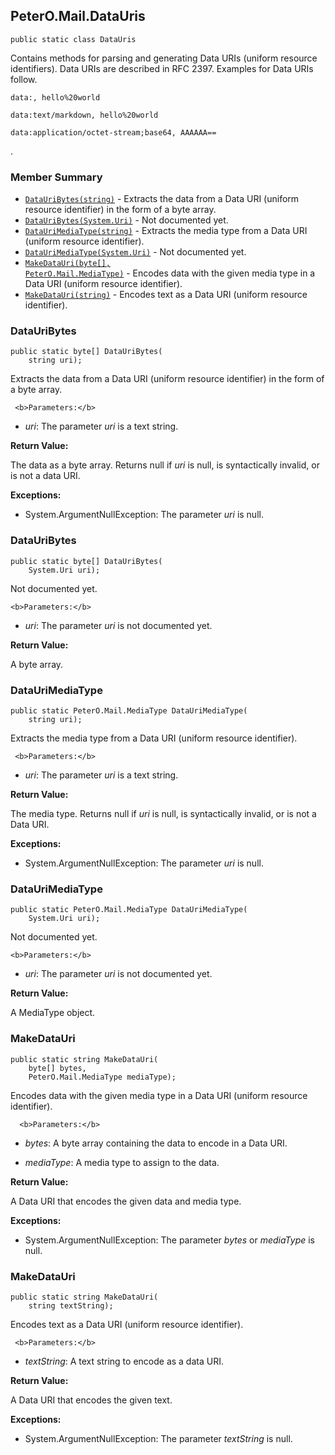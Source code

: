 ## PeterO.Mail.DataUris

    public static class DataUris

  Contains methods for parsing and generating Data URIs (uniform resource identifiers). Data URIs are described in RFC 2397. Examples for Data URIs follow.

    data:, hello%20world

    data:text/markdown, hello%20world

    data:application/octet-stream;base64, AAAAAA==

 .

### Member Summary
* <code>[DataUriBytes(string)](#DataUriBytes_string)</code> - Extracts the data from a Data URI (uniform resource identifier) in the form of a byte array.
* <code>[DataUriBytes(System.Uri)](#DataUriBytes_System_Uri)</code> - Not documented yet.
* <code>[DataUriMediaType(string)](#DataUriMediaType_string)</code> - Extracts the media type from a Data URI (uniform resource identifier).
* <code>[DataUriMediaType(System.Uri)](#DataUriMediaType_System_Uri)</code> - Not documented yet.
* <code>[MakeDataUri(byte[], PeterO.Mail.MediaType)](#MakeDataUri_byte_PeterO_Mail_MediaType)</code> - Encodes data with the given media type in a Data URI (uniform resource identifier).
* <code>[MakeDataUri(string)](#MakeDataUri_string)</code> - Encodes text as a Data URI (uniform resource identifier).

<a id="DataUriBytes_string"></a>
### DataUriBytes

    public static byte[] DataUriBytes(
        string uri);

 Extracts the data from a Data URI (uniform resource identifier) in the form of a byte array.

     <b>Parameters:</b>

 * <i>uri</i>: The parameter  <i>uri</i>
 is a text string.

<b>Return Value:</b>

The data as a byte array. Returns null if  <i>uri</i>
 is null, is syntactically invalid, or is not a data URI.

<b>Exceptions:</b>

 * System.ArgumentNullException:
The parameter  <i>uri</i>
 is null.

<a id="DataUriBytes_System_Uri"></a>
### DataUriBytes

    public static byte[] DataUriBytes(
        System.Uri uri);

 Not documented yet.

    <b>Parameters:</b>

 * <i>uri</i>: The parameter  <i>uri</i>
 is not documented yet.

<b>Return Value:</b>

A byte array.

<a id="DataUriMediaType_string"></a>
### DataUriMediaType

    public static PeterO.Mail.MediaType DataUriMediaType(
        string uri);

 Extracts the media type from a Data URI (uniform resource identifier).

     <b>Parameters:</b>

 * <i>uri</i>: The parameter  <i>uri</i>
 is a text string.

<b>Return Value:</b>

The media type. Returns null if  <i>uri</i>
 is null, is syntactically invalid, or is not a Data URI.

<b>Exceptions:</b>

 * System.ArgumentNullException:
The parameter  <i>uri</i>
 is null.

<a id="DataUriMediaType_System_Uri"></a>
### DataUriMediaType

    public static PeterO.Mail.MediaType DataUriMediaType(
        System.Uri uri);

 Not documented yet.

    <b>Parameters:</b>

 * <i>uri</i>: The parameter  <i>uri</i>
 is not documented yet.

<b>Return Value:</b>

A MediaType object.

<a id="MakeDataUri_byte_PeterO_Mail_MediaType"></a>
### MakeDataUri

    public static string MakeDataUri(
        byte[] bytes,
        PeterO.Mail.MediaType mediaType);

 Encodes data with the given media type in a Data URI (uniform resource identifier).

      <b>Parameters:</b>

 * <i>bytes</i>: A byte array containing the data to encode in a Data URI.

 * <i>mediaType</i>: A media type to assign to the data.

<b>Return Value:</b>

A Data URI that encodes the given data and media type.

<b>Exceptions:</b>

 * System.ArgumentNullException:
The parameter  <i>bytes</i>
 or  <i>mediaType</i>
 is null.

<a id="MakeDataUri_string"></a>
### MakeDataUri

    public static string MakeDataUri(
        string textString);

 Encodes text as a Data URI (uniform resource identifier).

     <b>Parameters:</b>

 * <i>textString</i>: A text string to encode as a data URI.

<b>Return Value:</b>

A Data URI that encodes the given text.

<b>Exceptions:</b>

 * System.ArgumentNullException:
The parameter  <i>textString</i>
 is null.
